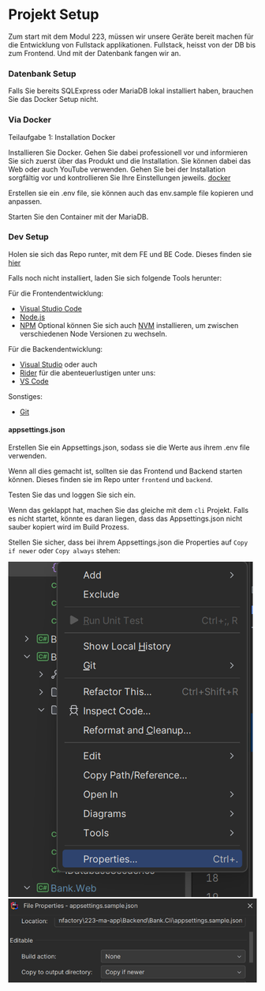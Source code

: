 # Projekt Setup

Zum start mit dem Modul 223, müssen wir unsere Geräte bereit machen für die Entwicklung von Fullstack applikationen. Fullstack, heisst von der DB bis zum Frontend. Und mit der Datenbank fangen wir an.

### Datenbank Setup

Falls Sie bereits SQLExpress oder MariaDB lokal installiert haben, brauchen Sie das Docker Setup nicht.

### Via Docker

Teilaufgabe 1: Installation Docker

Installieren Sie Docker. Gehen Sie dabei professionell vor und informieren Sie sich zuerst über das Produkt und die Installation. Sie können dabei das Web oder auch YouTube verwenden. Gehen Sie bei der Installation sorgfältig vor und kontrollieren Sie Ihre Einstellungen jeweils. [docker](https://docs.docker.com/get-docker/)

Erstellen sie ein .env file, sie können auch das env.sample file kopieren und anpassen.

Starten Sie den Container mit der MariaDB. 


### Dev Setup

Holen sie sich das Repo runter, mit dem FE und BE Code.
Dieses finden sie [hier](https://github.com/GF3R/223-ma-app)

Falls noch nicht installiert, laden Sie sich folgende Tools herunter:

Für die Frontendentwicklung:
- [Visual Studio Code](https://code.visualstudio.com/)
- [Node.js](https://nodejs.org/en/)
- [NPM](https://www.npmjs.com/)
Optional können Sie sich auch [NVM](https://www.freecodecamp.org/news/node-version-manager-nvm-install-guide/) installieren, um zwischen verschiedenen Node Versionen zu wechseln.


Für die Backendentwicklung:
- [Visual Studio](https://visualstudio.microsoft.com/de/vs/)
oder auch 
- [Rider](https://www.jetbrains.com/rider/)
für die abenteuerlustigen unter uns:
- [VS Code](https://code.visualstudio.com/)

Sonstiges:

- [Git](https://git-scm.com/)

#### appsettings.json

Erstellen Sie ein Appsettings.json, sodass sie die Werte aus ihrem .env file verwenden. 


Wenn all dies gemacht ist, sollten sie das Frontend und Backend starten können.
Dieses finden sie im Repo unter `frontend` und `backend`.

Testen Sie das und loggen Sie sich ein.

Wenn das geklappt hat, machen Sie das gleiche mit dem `cli` Projekt.
Falls es nicht startet, könnte es daran liegen, dass das Appsettings.json nicht sauber kopiert wird im Build Prozess. 

Stellen Sie sicher, dass bei ihrem Appsettings.json die Properties auf `Copy if newer` oder `Copy always` stehen:

![properties](image-1.png)
![copy if newer](image.png)